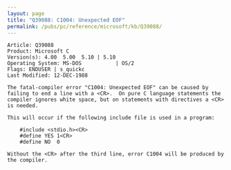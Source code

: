 ```yaml
---
layout: page
title: "Q39088: C1004: Unexpected EOF"
permalink: /pubs/pc/reference/microsoft/kb/Q39088/
---
```


	Article: Q39088
	Product: Microsoft C
	Version(s): 4.00  5.00  5.10 | 5.10
	Operating System: MS-DOS           | OS/2
	Flags: ENDUSER | s_quickc
	Last Modified: 12-DEC-1988
	
	The fatal-compiler error "C1004: Unexpected EOF" can be caused by
	failing to end a line with a <CR>.  On pure C language statements the
	compiler ignores white space, but on statements with directives a <CR>
	is needed.
	
	This will occur if the following include file is used in a program:
	
	    #include <stdio.h><CR>
	    #define YES 1<CR>
	    #define NO  0
	
	Without the <CR> after the third line, error C1004 will be produced by
	the compiler.
